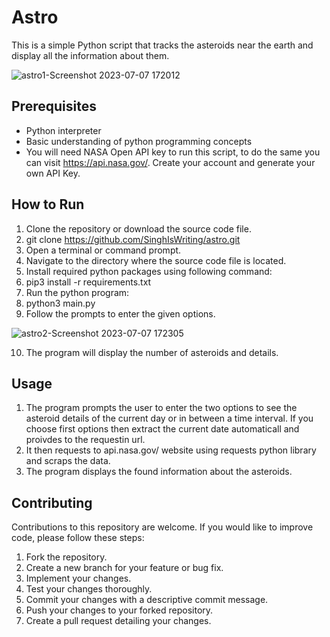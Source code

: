 # Astro
This is a simple Python script that tracks the asteroids near the earth and display all the information about them.

![astro1-Screenshot 2023-07-07 172012](https://github.com/SinghIsWriting/astro/assets/122283853/73937e86-dd04-4c37-a899-a58e467fe522)


## Prerequisites
* Python interpreter
* Basic understanding of python programming concepts
* You will need NASA Open API key to run this script, to do the same you can visit https://api.nasa.gov/. Create your account and generate your own API Key.

## How to Run
1. Clone the repository or download the source code file.
2. git clone https://github.com/SinghIsWriting/astro.git
3. Open a terminal or command prompt.
4. Navigate to the directory where the source code file is located.
5. Install required python packages using following command:
6. pip3 install -r requirements.txt
7. Run the python program:
8. python3 main.py
9. Follow the prompts to enter the given options.

![astro2-Screenshot 2023-07-07 172305](https://github.com/SinghIsWriting/astro/assets/122283853/93bd8ae7-cdac-4915-874b-10e1ab1ed271)


10. The program will display the number of asteroids and details.

## Usage
1. The program prompts the user to enter the two options to see the asteroid details of the current day or in between a time interval. If you choose first options then extract the current date automaticall and proivdes to the requestin url.
2. It then requests to api.nasa.gov/ website using requests python library and scraps the data.
3. The program displays the found information about the asteroids.

## Contributing
Contributions to this repository are welcome. If you would like to improve code, please follow these steps:

1. Fork the repository.
2. Create a new branch for your feature or bug fix.
3. Implement your changes.
4. Test your changes thoroughly.
5. Commit your changes with a descriptive commit message.
6. Push your changes to your forked repository.
7. Create a pull request detailing your changes.
